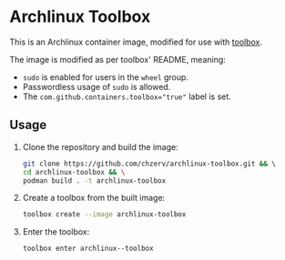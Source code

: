 # Archlinux Toolbox

This is an Archlinux container image, modified for use with [toolbox](https://github.com/containers/toolbox).

The image is modified as per toolbox' README, meaning:

+ `sudo` is enabled for users in the `wheel` group.
+ Passwordless usage of `sudo` is allowed.
+ The `com.github.containers.toolbox="true"` label is set.

## Usage

1. Clone the repository and build the image:

    ``` sh
    git clone https://github.com/chzerv/archlinux-toolbox.git && \ 
    cd archlinux-toolbox && \
    podman build . -t archlinux-toolbox
    ```

2. Create a toolbox from the built image:

    ``` sh
    toolbox create --image archlinux-toolbox
    ```

3. Enter the toolbox:
   ```sh
   toolbox enter archlinux--toolbox
   ```

